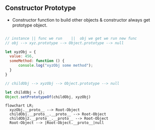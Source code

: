 ## Constructor Prototype

  - Constructor function to build other objects & constructor always get prototype object.

  ```javascript

  // instance || func we run    ||  obj we get we run new func                       
  // obj --> xyz.prototype --> Object.prototype --> null

  let xyzObj = {
    value: 456,
    someMethod: function () {
        console.log("xyzObj some method");
    }
  }

  // childObj --> xyzObj --> Object.prototype --> null
  
  let childObj = {};
  Object.setPrototypeOf(childObj, xyzObj)
  ```

  ```mermaid
  flowchart LR;
    xyzObj.__proto__ --> Root-Object
    childObj.__proto__.__proto__ --> Root-Object
    childObj2.__proto__.__proto__ --> Root-Object
    Root-Object --> |Root-Object.__proto__|null
  ```
